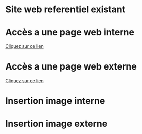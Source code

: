 Site web referentiel existant
=============================

# Accès a une page web interne

[Cliquez sur ce lien](https://abderzah.github.io/Introduction-GIT/tp5/exemple/exemple.html)

# Accès a une page web externe
[Cliquez sur ce lien](https://abderzah.github.io/Introduction-GIT/tp5/exemple/exemple.html)

# Insertion image interne

# Insertion image externe